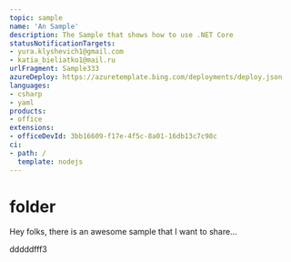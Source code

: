 ```yaml
---
topic: sample
name: 'An Sample'
description: The Sample that shows how to use .NET Core
statusNotificationTargets:
- yura.klyshevich1@gmail.com
- katia_bieliatko1@mail.ru
urlFragment: Sample333
azureDeploy: https://azuretemplate.bing.com/deployments/deploy.json
languages:
- csharp
- yaml
products:
- office
extensions:
- officeDevId: 3bb16609-f17e-4f5c-8a01-16db13c7c98c
ci:
- path: /
  template: nodejs
---
```

# folder
Hey folks, there is an awesome sample that I want to share...

dddddfff3
